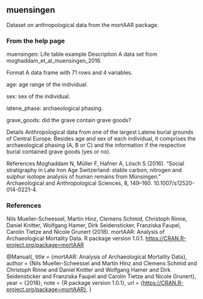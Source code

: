 ## muensingen

Dataset on anthropological data from the mortAAR package.

### From the help page

muensingen: Life table example
Description
A data set from moghaddam_et_al_muensingen_2016.

Format
A data frame with 71 rows and 4 variables.

age: age range of the individual.

sex: sex of the individual.

latene_phase: archaeological phasing.

grave_goods: did the grave contain grave goods?

Details
Anthropological data from one of the largest Latene burial grounds of Central Europe. Besides age and sex of each individual, it comprises the archaeological phasing (A, B or C) and the information if the respective burial contained grave goods (yes or no).

References
Moghaddam N, Müller F, Hafner A, Lösch S (2016). “Social stratigraphy in Late Iron Age Switzerland: stable carbon, nitrogen and sulphur isotope analysis of human remains from Münsingen.” Archaeological and Anthropological Sciences, 8, 149–160. 10.1007/s12520-014-0221-4.

### References

Nils Mueller-Scheessel, Martin Hinz, Clemens Schmid, Christoph Rinne, Daniel
  Knitter, Wolfgang Hamer, Dirk Seidensticker, Franziska Faupel, Carolin Tietze
  and Nicole Grunert (2018). mortAAR: Analysis of Archaeological Mortality Data.
  R package version 1.0.1. https://CRAN.R-project.org/package=mortAAR

  @Manual{,
    title = {mortAAR: Analysis of Archaeological Mortality Data},
    author = {Nils Mueller-Scheessel and Martin Hinz and Clemens Schmid and Christoph Rinne and Daniel Knitter and Wolfgang Hamer and Dirk Seidensticker and Franziska Faupel and Carolin Tietze and Nicole Grunert},
    year = {2018},
    note = {R package version 1.0.1},
    url = {https://CRAN.R-project.org/package=mortAAR},
  }